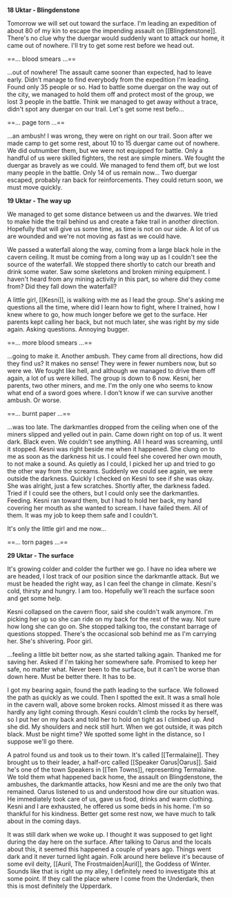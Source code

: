 **18 Uktar - Blingdenstone**

Tomorrow we will set out toward the surface. I'm leading an expedition of about 80 of my kin to escape the impending assault on [[Blingdenstone]]. There's no clue why the duergar would suddenly want to attack our home, it came out of nowhere. I'll try to get some rest before we head out.

==... blood smears ...==

...out of nowhere! The assault came sooner than expected, had to leave early. Didn't manage to find everybody from the expedition I'm leading. Found only 35 people or so. Had to battle some duergar on the way out of the city, we managed to hold them off and protect most of the group, we lost 3 people in the battle. Think we managed to get away without a trace, didn't spot any duergar on our trail. Let's get some rest befo...

==... page torn ...==

...an ambush! I was wrong, they were on right on our trail. Soon after we made camp to get some rest, about 10 to 15 duergar came out of nowhere. We did outnumber them, but we were not equipped for battle. Only a handful of us were skilled fighters, the rest are simple miners. We fought the duergar as bravely as we could. We managed to fend them off, but we lost many people in the battle. Only 14 of us remain now... Two duergar escaped, probably ran back for reinforcements. They could return soon, we must move quickly.

**19 Uktar - The way up**

We managed to get some distance between us and the dwarves. We tried to make hide the trail behind us and create a fake trail in another direction. Hopefully that will give us some time, as time is not on our side. A lot of us are wounded and we're not moving as fast as we could have.

We passed a waterfall along the way, coming from a large black hole in the cavern ceiling. It must be coming from a long way up as I couldn't see the source of the waterfall. We stopped there shortly to catch our breath and drink some water. Saw some skeletons and broken mining equipment. I haven't heard from any mining activity in this part, so where did they come from? Did they fall down the waterfall?

A little girl, [[Kesni]], is walking with me as I lead the group. She's asking me questions all the time, where did I learn how to fight, where I trained, how I knew where to go, how much longer before we get to the surface. Her parents kept calling her back, but not much later, she was right by my side again. Asking questions. Annoying bugger.

==... more blood smears ...==

...going to make it. Another ambush. They came from all directions, how did they find us? It makes no sense! They were in fewer numbers now, but so were we. We fought like hell, and although we managed to drive them off again, a lot of us were killed. The group is down to 6 now. Kesni, her parents, two other miners, and me. I'm the only one who seems to know what end of a sword goes where. I don't know if we can survive another ambush. Or worse.

==... burnt paper ...==

...was too late. The darkmantles dropped from the ceiling when one of the miners slipped and yelled out in pain. Came down right on top of us. It went dark. Black even. We couldn't see anything. All I heard was screaming, until it stopped. Kesni was right beside me when it happened. She clung on to me as soon as the darkness hit us. I could feel she covered her own mouth, to not make a sound. As quietly as I could, I picked her up and tried to go the other way from the screams. Suddenly we could see again, we were outside the darkness. Quickly I checked on Kesni to see if she was okay. She was alright, just a few scratches. Shortly after, the darkness faded. Tried if I could see the others, but I could only see the darkmantles. Feeding. Kesni ran toward them, but I had to hold her back, my hand covering her mouth as she wanted to scream. I have failed them. All of them. It was my job to keep them safe and I couldn't.

It's only the little girl and me now...

==... torn pages ...==

**29 Uktar - The surface**

It's growing colder and colder the further we go. I have no idea where we are headed, I lost track of our position since the darkmantle attack. But we must be headed the right way, as I can feel the change in climate. Kesni's cold, thirsty and hungry. I am too. Hopefully we'll reach the surface soon and get some help.

Kesni collapsed on the cavern floor, said she couldn't walk anymore. I'm picking her up so she can ride on my back for the rest of the way. Not sure how long she can go on. She stopped talking too, the constant barrage of questions stopped. There's the occasional sob behind me as I'm carrying her. She's shivering. Poor girl.

...feeling a little bit better now, as she started talking again. Thanked me for saving her. Asked if I'm taking her somewhere safe. Promised to keep her safe, no matter what. Never been to the surface, but it can't be worse than down here. Must be better there. It has to be.

I got my bearing again, found the path leading to the surface. We followed the path as quickly as we could. Then I spotted the exit. It was a small hole in the cavern wall, above some broken rocks. Almost missed it as there was hardly any light coming through. Kesni couldn't climb the rocks by herself, so I put her on my back and told her to hold on tight as I climbed up. And she did. My shoulders and neck still hurt. When we got outside, it was pitch black. Must be night time? We spotted some light in the distance, so I suppose we'll go there.

A patrol found us and took us to their town. It's called [[Termalaine]]. They brought us to their leader, a half-orc called [[Speaker Oarus|Oarus]]. Said he's one of the town Speakers in [[Ten Towns]], representing Termalaine. We told them what happened back home, the assault on Blingdenstone, the ambushes, the darkmantle attacks, how Kesni and me are the only two that remained. Oarus listened to us and understood how dire our situation was. He immediately took care of us, gave us food, drinks and warm clothing. Kesni and I are exhausted, he offered us some beds in his home. I'm so thankful for his kindness. Better get some rest now, we have much to talk about in the coming days.

It was still dark when we woke up. I thought it was supposed to get light during the day here on the surface. After talking to Oarus and the locals about this, it seemed this happened a couple of years ago. Things went dark and it never turned light again. Folk around here believe it's because of some evil deity, [[Auril, The Frostmaiden|Auril]], the Goddess of Winter. Sounds like that is right up my alley, I definitely need to investigate this at some point. If they call the place where I come from the Underdark, then this is most definitely the Upperdark.